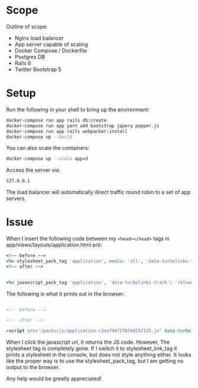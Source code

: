# Scope


Outline of scope:

- Nginx load balancer
- App server capable of scaling
- Docker Compose / Dockerfile
- Postgres DB
- Rails 6
- Twitter Bootstrap 5


# Setup

Run the following in your shell to bring up the environment:


```bash
docker-compose run app rails db:create
docker-compose run app yarn add bootstrap jquery popper.js
docker-compose run app rails webpacker:install
docker-compose up --build
```


You can also scale the containers:
```bash
docker-compose up --scale app=3

```

Access the server via:
```bash
127.0.0.1
```

The load balancer will automatically direct traffic round robin to a set of app servers.


# Issue

When I insert the following code between my ```<head></head>``` tags in app/views/layouts/application.html.erb:


```ruby
<!-- before -->
<%= stylesheet_pack_tag 'application', media: 'all', 'data-turbolinks-track': 'reload' %>
<!-- after -->


<%= javascript_pack_tag 'application', 'data-turbolinks-track': 'reload' %>

```

The following is what it prints out in the browser:


```html

<!-- before -->

<!-- after -->

<script src="/packs/js/application-c3ea794f378760157125.js" data-turbolinks-track="reload"></script>
```

When I click the javascript url, it returns the JS code. However, The stylesheet tag is completely gone. If I switch it to stylesheet_link_tag it prints a stylesheet in the console, but does not style anything either. It looks like the proper way is to use the stylesheet_pack_tag, but I am getting no output to the browser.

Any help would be greatly appreciated!


